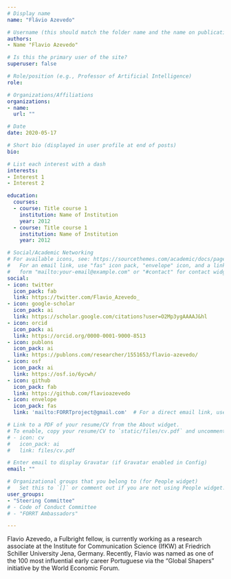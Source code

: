 ```yaml
---
# Display name
name: "Flávio Azevedo"

# Username (this should match the folder name and the name on publications)
authors:
- Name "Flavio Azevedo"

# Is this the primary user of the site?
superuser: false

# Role/position (e.g., Professor of Artificial Intelligence)
role: 

# Organizations/Affiliations
organizations:
- name: 
  url: ""

# Date
date: 2020-05-17

# Short bio (displayed in user profile at end of posts)
bio: 

# List each interest with a dash
interests:
- Interest 1
- Interest 2

education:
  courses:
  - course: Title course 1
    institution: Name of Institution
    year: 2012
  - course: Title course 1
    institution: Name of Institution
    year: 2012

# Social/Academic Networking
# For available icons, see: https://sourcethemes.com/academic/docs/page-builder/#icons
#   For an email link, use "fas" icon pack, "envelope" icon, and a link in the
#   form "mailto:your-email@example.com" or "#contact" for contact widget.
social:
- icon: twitter
  icon_pack: fab
  link: https://twitter.com/Flavio_Azevedo_
- icon: google-scholar
  icon_pack: ai
  link: https://scholar.google.com/citations?user=O2Mp3ygAAAAJ&hl
- icon: orcid
  icon_pack: ai
  link: https://orcid.org/0000-0001-9000-8513
- icon: publons
  icon_pack: ai
  link: https://publons.com/researcher/1551653/flavio-azevedo/
- icon: osf
  icon_pack: ai
  link: https://osf.io/6ycwh/
- icon: github
  icon_pack: fab
  link: https://github.com/flavioazevedo
- icon: envelope
  icon_pack: fas
  link: 'mailto:FORRTproject@gmail.com'  # For a direct email link, use "mailto:test@example.org".

# Link to a PDF of your resume/CV from the About widget.
# To enable, copy your resume/CV to `static/files/cv.pdf` and uncomment the lines below.
# - icon: cv
#   icon_pack: ai
#   link: files/cv.pdf

# Enter email to display Gravatar (if Gravatar enabled in Config)
email: ""

# Organizational groups that you belong to (for People widget)
#   Set this to `[]` or comment out if you are not using People widget.
user_groups:
- "Steering Committee" 
# - Code of Conduct Committee
# - "FORRT Ambassadors" 

---
```


Flavio Azevedo, a Fulbright fellow, is currently working as a research associate at the Institute for Communication Science (IfKW) at Friedrich Schiller University Jena, Germany. Recently, Flavio was named as one of the 100 most influential early career Portuguese via the “Global Shapers” initiative by the World Economic Forum.
